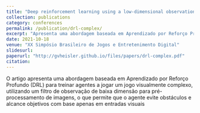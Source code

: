 ```yaml
---
title: "Deep reinforcement learning using a low-dimensional observation filter for visual complex video game playing"
collection: publications
category: conferences
permalink: /publication/drl-complex/
excerpt: "Apresenta uma abordagem baseada em Aprendizado por Reforço Profundo (DRL) para treinar agentes a jogar um jogo visualmente complexo, utilizando um filtro de observação de baixa dimensão para pré-processamento de imagens, o que permite que o agente evite obstáculos e alcance objetivos com base apenas em entradas visuais"
date: 2021-10-18
venue: "XX Simpósio Brasileiro de Jogos e Entretenimento Digital"
slidesurl: 
paperurl: "http://gvheisler.github.io/files/papers/drl-complex.pdf"
citation: 
---
```


O artigo apresenta uma abordagem baseada em Aprendizado por Reforço Profundo (DRL) para treinar agentes a jogar um jogo visualmente complexo, utilizando um filtro de observação de baixa dimensão para pré-processamento de imagens, o que permite que o agente evite obstáculos e alcance objetivos com base apenas em entradas visuais